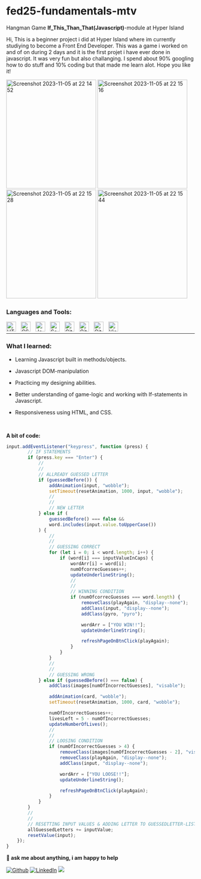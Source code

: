 # fed25-fundamentals-mtv
Hangman Game **If_This_Than_That(Javascript)**-module at Hyper Island

Hi, This is a beginner project i did at Hyper Island where im currently studiying to become a Front End Developer. This was a game i worked on and of on during 2 days and it is the first projet i have ever done in javascript. It was very fun but also challanging. I spend about 90% googling how to do stuff and 10% coding but that made me learn alot. Hope you like it! 



<img width="240" height="290" alt="Screenshot 2023-11-05 at 22 14 52" src="https://github.com/OskarSollenberg/fed25-fundamentals-mtv/assets/122973984/5733d3d4-3de9-46c0-bd3b-e6ab8fa9f561">
<img width="240" height="290" alt="Screenshot 2023-11-05 at 22 15 16" src="https://github.com/OskarSollenberg/fed25-fundamentals-mtv/assets/122973984/9a52a3b4-f59f-4e50-a53b-785068e29ad2">
<img width="240" height="290" alt="Screenshot 2023-11-05 at 22 15 28" src="https://github.com/OskarSollenberg/fed25-fundamentals-mtv/assets/122973984/cde8578a-b823-400e-9a2d-e9f6b4aa6495">
<img width="240" height="290" alt="Screenshot 2023-11-05 at 22 15 44" src="https://github.com/OskarSollenberg/fed25-fundamentals-mtv/assets/122973984/c2b66878-7bc6-456c-bd0b-27b2c9c4424e">




### Languages and Tools:


<img align="left" alt="HTML5" width="26px" src="https://cdn.jsdelivr.net/gh/devicons/devicon/icons/html5/html5-original.svg" style="padding-right:10px;" />
<img align="left" alt="CSS3" width="26px" src="https://cdn.jsdelivr.net/gh/devicons/devicon/icons/css3/css3-original.svg" style="padding-right:10px;" />
<img align="left" alt="Javascript" width="26px" src="https://cdn.worldvectorlogo.com/logos/javascript-1.svg" style="padding-right:10px;" />
<img align="left" alt="Sass" width="26px" src="https://cdn.jsdelivr.net/gh/devicons/devicon/icons/sass/sass-original.svg" style="padding-right:10px;" />
<img align="left" alt="Git" width="26px" src="https://cdn.jsdelivr.net/gh/devicons/devicon/icons/git/git-original.svg" style="padding-right:10px;" />
<img align="left" alt="GitHub" width="26px" src="https://user-images.githubusercontent.com/3369400/139448065-39a229ba-4b06-434b-bc67-616e2ed80c8f.png" style="padding-right:10px;" />
<img align="left" alt="GitHub" width="26px" src="https://seeklogo.com/images/N/netlify-logo-758722CDF4-seeklogo.com.png" style="padding-right:10px;" />
<img align="left" alt="Visual Studio Code" width="26px" src="https://cdn.jsdelivr.net/gh/devicons/devicon/icons/vscode/vscode-original.svg" style="padding-right:10px;" />

<br />

---
### What I learned:

- Learning Javascript built in methods/objects. 

- Javascript DOM-manipulation

- Practicing my designing abilities. 

- Better understanding of game-logic and working with If-statements in Javascript.

- Responsiveness using HTML, and CSS.

<!--STRAT_SECTION:code-->

<br>

**A bit of code:**

```js
input.addEventListener("keypress", function (press) {
        // IF STATEMENTS
        if (press.key === "Enter") {
            //
            //
            // ALLREADY GUESSED LETTER
            if (guessedBefore()) {
                addAnimation(input, "wobble");
                setTimeout(resetAnimation, 1000, input, "wobble");
                //
                //
                // NEW LETTER
            } else if (
                guessedBefore() === false &&
                word.includes(input.value.toUpperCase())
            ) {
                //
                //
                // GUESSING CORRECT
                for (let i = 0; i < word.length; i++) {
                    if (word[i] === inputValueInCaps) {
                        wordArr[i] = word[i];
                        numOfcorrecGuesses++;
                        updateUnderlineString();
                        //
                        //
                        // WINNING CONDITION
                        if (numOfcorrecGuesses === word.length) {
                            removeClass(playAgain, "display--none");
                            addClass(input, "display--none");
                            addClass(pyro, "pyro");

                            wordArr = ["YOU WIN!!"];
                            updateUnderlineString();

                            refreshPageOnBtnClick(playAgain);
                        }
                    }
                }
                //
                //
                // GUESSING WRONG
            } else if (guessedBefore() === false) {
                addClass(images[numOfIncorrectGuesses], "visable");

                addAnimation(card, "wobble");
                setTimeout(resetAnimation, 1000, card, "wobble");

                numOfIncorrectGuesses++;
                livesLeft = 5 - numOfIncorrectGuesses;
                updateNumberOfLives();
                //
                //
                // LOOSING CONDITION
                if (numOfIncorrectGuesses > 4) {
                    removeClass(images[numOfIncorrectGuesses - 2], "visable");
                    removeClass(playAgain, "display--none");
                    addClass(input, "display--none");

                    wordArr = ["YOU LOOSE!!"];
                    updateUnderlineString();

                    refreshPageOnBtnClick(playAgain);
                }
            }
        }
        //
        //
        // RESETTING INPUT VALUES & ADDING LETTER TO GUESSEDLETTER-LIST
        allGuessedLetters += inputValue;
        resetValue(input);
    });
}


```

**💬 ask me about anything, i am happy to help**

<p>
<a href="https://github.com/thmsgbrt" target="_blank"><img alt="Github" src="https://img.shields.io/badge/GitHub-%2312100E.svg?&style=for-the-badge&logo=Github&logoColor=white" /></a> 
<a href="https://www.linkedin.com/in/thomas-guibert" target="_blank"><img alt="LinkedIn" src="https://img.shields.io/badge/linkedin-%230077B5.svg?&style=for-the-badge&logo=linkedin&logoColor=white" /></a>
<a href="https://www.instagram.com/mokkapps/"><img src="https://img.shields.io/badge/instagram-%23E4405F.svg?&style=for-the-badge&logo=instagram&logoColor=white"></a>
</p>


